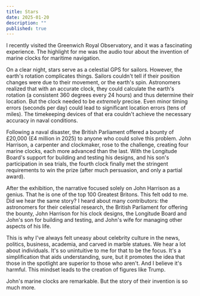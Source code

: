 ```yaml
---
title: Stars
date: 2025-01-20
description: ""
published: true
---
```


I recently visited the Greenwich Royal Observatory, and it was a fascinating experience. The highlight for me was the audio tour about the invention of marine clocks for maritime navigation.

On a clear night, stars serve as a celestial GPS for sailors. However, the earth's rotation complicates things. Sailors couldn't tell if their position changes were due to their movement, or the earth's spin. Astronomers realized that with an accurate clock, they could calculate the earth's rotation (a consistent 360 degrees every 24 hours) and thus determine their location. But the clock needed to be *extremely* precise. Even minor timing errors (seconds per day) could lead to significant location errors (tens of miles). The timekeeping devices of that era couldn't achieve the necessary accuracy in naval conditions.

Following a naval disaster, the British Parliament offered a bounty of £20,000 (£4 million in 2025) to anyone who could solve this problem. John Harrison, a carpenter and clockmaker, rose to the challenge, creating four marine clocks, each more advanced than the last. With the Longitude Board's support for building and testing his designs, and his son's participation in sea trials, the fourth clock finally met the stringent requirements to win the prize (after much persuasion, and only a partial award).

After the exhibition, the narrative focused solely on John Harrison as a genius. That he is one of the top 100 Greatest Britons. This felt odd to me. Did we hear the same story? I heard about many contributors: the astronomers for their celestial research, the British Parliament for offering the bounty, John Harrison for his clock designs, the Longitude Board and John's son for building and testing, and John's wife for managing other aspects of his life.

This is why I've always felt uneasy about celebrity culture in the news, politics, business, academia, and carved in marble statues. We hear a lot about individuals. It's so unintuitive to me for that to be the focus. It's a simplification that aids understanding, sure, but it promotes the idea that those in the spotlight are superior to those who aren't. And I believe it's harmful. This mindset leads to the creation of figures like Trump.

John's marine clocks are remarkable. But the story of their invention is so much more.
